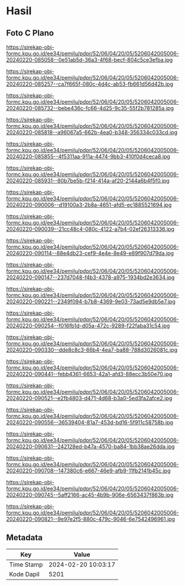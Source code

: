 # Hasil

## Foto C Plano

https://sirekap-obj-formc.kpu.go.id/ee34/pemilu/pdpr/52/06/04/20/05/5206042005006-20240220-085058--0e51ab5d-36a3-4f68-becf-804c5ce3efba.jpg

https://sirekap-obj-formc.kpu.go.id/ee34/pemilu/pdpr/52/06/04/20/05/5206042005006-20240220-085257--ca7f665f-080c-4d4c-ab53-fb661d56d42b.jpg

https://sirekap-obj-formc.kpu.go.id/ee34/pemilu/pdpr/52/06/04/20/05/5206042005006-20240220-085732--bebe436c-fc66-4d25-9c35-55f2b781285a.jpg

https://sirekap-obj-formc.kpu.go.id/ee34/pemilu/pdpr/52/06/04/20/05/5206042005006-20240220-085818--a96067a5-662b-4ea0-b348-356334c033cd.jpg

https://sirekap-obj-formc.kpu.go.id/ee34/pemilu/pdpr/52/06/04/20/05/5206042005006-20240220-085855--4f5311aa-911a-4474-9bb3-410f0d4ceca8.jpg

https://sirekap-obj-formc.kpu.go.id/ee34/pemilu/pdpr/52/06/04/20/05/5206042005006-20240220-085931--80b7be5b-f214-414a-af20-2144a6b4f5f0.jpg

https://sirekap-obj-formc.kpu.go.id/ee34/pemilu/pdpr/52/06/04/20/05/5206042005006-20240220-090006--d19100a3-2b8a-4651-afd5-ec1885521694.jpg

https://sirekap-obj-formc.kpu.go.id/ee34/pemilu/pdpr/52/06/04/20/05/5206042005006-20240220-090039--21cc48c4-080c-4122-a7b4-02ef26313336.jpg

https://sirekap-obj-formc.kpu.go.id/ee34/pemilu/pdpr/52/06/04/20/05/5206042005006-20240220-090114--88e4db23-cef9-4e4e-8e49-e89f907d79da.jpg

https://sirekap-obj-formc.kpu.go.id/ee34/pemilu/pdpr/52/06/04/20/05/5206042005006-20240220-090147--237d7048-f4b3-4378-a975-1934bd2e3634.jpg

https://sirekap-obj-formc.kpu.go.id/ee34/pemilu/pdpr/52/06/04/20/05/5206042005006-20240220-090221--2349f094-b7b8-4369-9e03-73ad5e9db5e7.jpg

https://sirekap-obj-formc.kpu.go.id/ee34/pemilu/pdpr/52/06/04/20/05/5206042005006-20240220-090254--f016fb1d-d05a-472c-9289-f22faba31c54.jpg

https://sirekap-obj-formc.kpu.go.id/ee34/pemilu/pdpr/52/06/04/20/05/5206042005006-20240220-090330--dde8c8c3-66b4-4ea7-ba88-788d3026081c.jpg

https://sirekap-obj-formc.kpu.go.id/ee34/pemilu/pdpr/52/06/04/20/05/5206042005006-20240220-090441--febb4361-6653-42a1-afd3-88ecc3b50e70.jpg

https://sirekap-obj-formc.kpu.go.id/ee34/pemilu/pdpr/52/06/04/20/05/5206042005006-20240220-090521--e2fb4803-d471-4d68-b3a0-5ed3fa2afce2.jpg

https://sirekap-obj-formc.kpu.go.id/ee34/pemilu/pdpr/52/06/04/20/05/5206042005006-20240220-090556--36539404-81a7-453d-bd16-5f911c58758b.jpg

https://sirekap-obj-formc.kpu.go.id/ee34/pemilu/pdpr/52/06/04/20/05/5206042005006-20240220-090631--242128ed-b47a-4570-ba84-1bb38ae26dda.jpg

https://sirekap-obj-formc.kpu.go.id/ee34/pemilu/pdpr/52/06/04/20/05/5206042005006-20240220-090708--147380c6-e667-46e9-afb9-11fb2141b45c.jpg

https://sirekap-obj-formc.kpu.go.id/ee34/pemilu/pdpr/52/06/04/20/05/5206042005006-20240220-090745--5aff2166-ac45-4b9b-906e-6563437f863b.jpg

https://sirekap-obj-formc.kpu.go.id/ee34/pemilu/pdpr/52/06/04/20/05/5206042005006-20240220-090821--9e97e2f5-880c-479c-9046-6e7542496961.jpg


## Metadata

| Key        | Value               |
| ---------- | ------------------- |
| Time Stamp | 2024-02-20 10:03:17 |
| Kode Dapil | 5201                |



